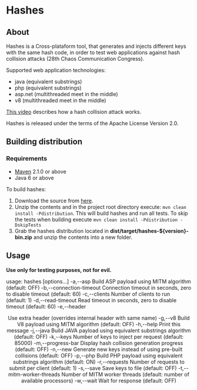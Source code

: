 # Hashes

## About

Hashes is a Cross-plataform tool, that generates and injects different keys with the same hash code, in order to test web applications against hash collision attacks (28th Chaos Communication Congress).

Supported web application technologies:
 - java (equivalent substrings)
 - php (equivalent substrings)
 - asp.net (multithreaded meet in the middle)
 - v8 (multithreaded meet in the middle)

[This video](http://www.youtube.com/watch?v=R2Cq3CLI6H8) describes how a hash collision attack works.

Hashes is released under the terms of the Apache License Version 2.0.

## Building distribution

### Requirements

* [Maven](http://maven.apache.org/) 2.1.0 or above
* Java 6 or above

To build hashes:

1. Download the source from [here](https://github.com/ribeirux/hashes/archive/master.zip).  
2. Unzip the contents and in the project root directory execute: `mvn clean install -Pdistribution`. This will build hashes and run all tests. To skip the tests when building execute `mvn clean install -Pdistribution -DskipTests`
3. Grab the hashes distribution located in **dist/target/hashes-${version}-bin.zip** and unzip the contents into a new folder.

## Usage

**Use only for testing purposes, not for evil.**


  usage: hashes [options...] <POST url>
   -a,--asp <seed>                             Build ASP payload using MITM algorithm (default: OFF)
   -b,--connection-timeout <timeout>           Connection timeout in seconds, zero to disable timeout (default: 60)
   -c,--clients <clients>                      Number of clients to run (default: 1)
   -d,--read-timeout <timeout>                 Read timeout in seconds, zero to disable timeout (default: 60)
   -e,--header <header>                        Use extra header (overrides internal header with same name)
   -g,--v8 <seed>                              Build V8 payload using MITM algorithm (default: OFF)
   -h,--help                                   Print this message
   -j,--java                                   Build JAVA payload using equivalent substrings algorithm (default: OFF)
   -k,--keys <keys>                            Number of keys to inject per request (default: 85000)
   -m,--progress-bar                           Display hash collision generation progress (default: OFF)
   -n,--new                                    Generate new keys instead of using pre-built collisions (default: OFF)
   -p,--php                                    Build PHP payload using equivalent substrings algorithm (default: ON)
   -r,--requests <requests>                    Number of requests to submit per client (default: 1)
   -s,--save <file>                            Save keys to file (default: OFF)
   -t,--mitm-worker-threads <worker threads>   Number of MITM worker threads (default: number of available processors)
   -w,--wait                                   Wait for response (default: OFF)


